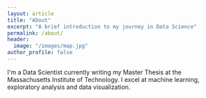 ```yaml
---
layout: article
title: "About"
excerpt: "A brief introduction to my journey in Data Science"
permalink: /about/
header:
  image: "/images/map.jpg"
author_profile: false
---
```


I'm a Data Scientist currently writing my Master Thesis at the Massachusetts Institute of Technology.
I excel at machine learning, exploratory analysis and data visualization.
